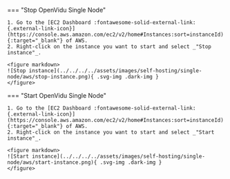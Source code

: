 === "Stop OpenVidu Single Node"

    1. Go to the [EC2 Dashboard :fontawesome-solid-external-link:{.external-link-icon}](https://console.aws.amazon.com/ec2/v2/home#Instances:sort=instanceId){:target="_blank"} of AWS.
    2. Right-click on the instance you want to start and select _"Stop instance"_.

    <figure markdown>
    ![Stop instance](../../../../assets/images/self-hosting/single-node/aws/stop-instance.png){ .svg-img .dark-img }
    </figure>

=== "Start OpenVidu Single Node"

    1. Go to the [EC2 Dashboard :fontawesome-solid-external-link:{.external-link-icon}](https://console.aws.amazon.com/ec2/v2/home#Instances:sort=instanceId){:target="_blank"} of AWS.
    2. Right-click on the instance you want to start and select _"Start instance"_.

    <figure markdown>
    ![Start instance](../../../../assets/images/self-hosting/single-node/aws/start-instance.png){ .svg-img .dark-img }
    </figure>
